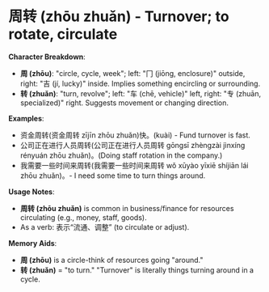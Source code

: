 # **周转 (zhōu zhuǎn) - Turnover; to rotate, circulate**

**Character Breakdown**:  
- **周 (zhōu)**: "circle, cycle, week"; left: "冂 (jiōng, enclosure)" outside, right: "吉 (jí, lucky)" inside. Implies something encircling or surrounding.  
- **转 (zhuǎn)**: "turn, revolve"; left: "车 (chē, vehicle)" left, right: "专 (zhuān, specialized)" right. Suggests movement or changing direction.

**Examples**:  
- 资金周转(资金周转 zījīn zhōu zhuǎn)快。(kuài) - Fund turnover is fast.  
- 公司正在进行人员周转(公司正在进行人员周转 gōngsī zhèngzài jìnxíng rényuán zhōu zhuǎn)。(Doing staff rotation in the company.)  
- 我需要一些时间来周转(我需要一些时间来周转 wǒ xūyào yīxiē shíjiān lái zhōu zhuǎn)。- I need some time to turn things around.

**Usage Notes**:  
- **周转 (zhōu zhuǎn)** is common in business/finance for resources circulating (e.g., money, staff, goods).  
- As a verb: 表示“流通、调整” (to circulate or adjust).

**Memory Aids**:  
- **周 (zhōu)** is a circle-think of resources going "around."  
- **转 (zhuǎn)** = "to turn." "Turnover" is literally things turning around in a cycle.